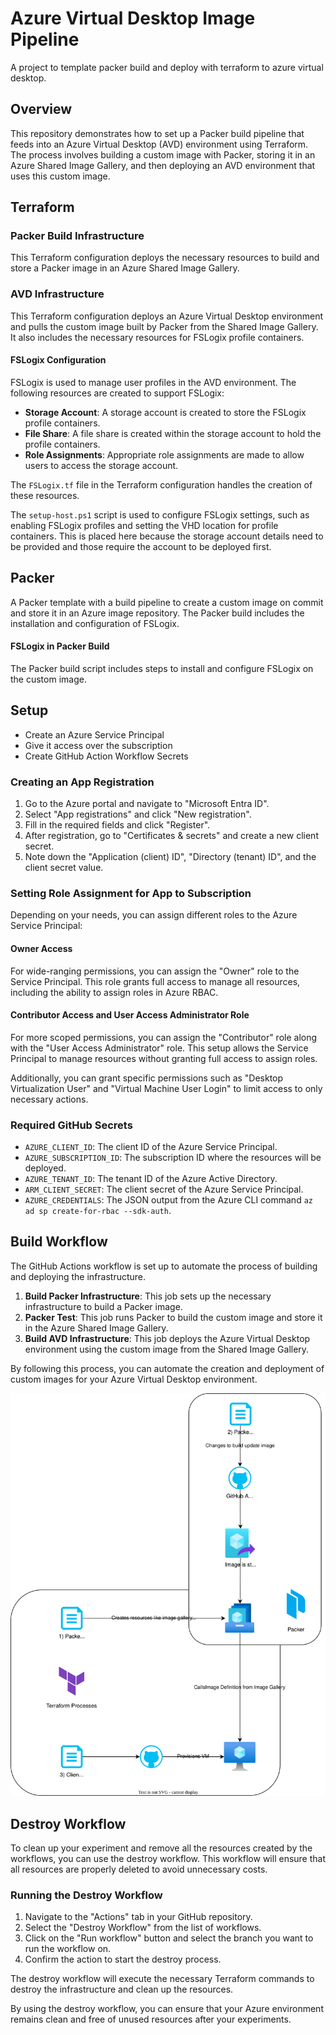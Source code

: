 # Azure Virtual Desktop Image Pipeline
A project to template packer build and deploy with terraform to azure virtual desktop. 

## Overview
This repository demonstrates how to set up a Packer build pipeline that feeds into an Azure Virtual Desktop (AVD) environment using Terraform. The process involves building a custom image with Packer, storing it in an Azure Shared Image Gallery, and then deploying an AVD environment that uses this custom image.

## Terraform

### Packer Build Infrastructure
This Terraform configuration deploys the necessary resources to build and store a Packer image in an Azure Shared Image Gallery.

### AVD Infrastructure
This Terraform configuration deploys an Azure Virtual Desktop environment and pulls the custom image built by Packer from the Shared Image Gallery. It also includes the necessary resources for FSLogix profile containers.

#### FSLogix Configuration
FSLogix is used to manage user profiles in the AVD environment. The following resources are created to support FSLogix:

- **Storage Account**: A storage account is created to store the FSLogix profile containers.
- **File Share**: A file share is created within the storage account to hold the profile containers.
- **Role Assignments**: Appropriate role assignments are made to allow users to access the storage account.

The `FSLogix.tf` file in the Terraform configuration handles the creation of these resources.

The `setup-host.ps1` script is used to configure FSLogix settings, such as enabling FSLogix profiles and setting the VHD location for profile containers. This is placed here because the storage account details need to be provided and those require the account to be deployed first.

## Packer
A Packer template with a build pipeline to create a custom image on commit and store it in an Azure image repository. The Packer build includes the installation and configuration of FSLogix.

#### FSLogix in Packer Build
The Packer build script includes steps to install and configure FSLogix on the custom image. 

## Setup

- Create an Azure Service Principal
- Give it access over the subscription
- Create GitHub Action Workflow Secrets

### Creating an App Registration
1. Go to the Azure portal and navigate to "Microsoft Entra ID".
2. Select "App registrations" and click "New registration".
3. Fill in the required fields and click "Register".
4. After registration, go to "Certificates & secrets" and create a new client secret.
5. Note down the "Application (client) ID", "Directory (tenant) ID", and the client secret value.

### Setting Role Assignment for App to Subscription
Depending on your needs, you can assign different roles to the Azure Service Principal:

#### Owner Access
For wide-ranging permissions, you can assign the "Owner" role to the Service Principal. This role grants full access to manage all resources, including the ability to assign roles in Azure RBAC.

#### Contributor Access and User Access Administrator Role
For more scoped permissions, you can assign the "Contributor" role along with the "User Access Administrator" role. This setup allows the Service Principal to manage resources without granting full access to assign roles.

Additionally, you can grant specific permissions such as "Desktop Virtualization User" and "Virtual Machine User Login" to limit access to only necessary actions.

### Required GitHub Secrets
- `AZURE_CLIENT_ID`: The client ID of the Azure Service Principal.
- `AZURE_SUBSCRIPTION_ID`: The subscription ID where the resources will be deployed.
- `AZURE_TENANT_ID`: The tenant ID of the Azure Active Directory.
- `ARM_CLIENT_SECRET`: The client secret of the Azure Service Principal.
- `AZURE_CREDENTIALS`: The JSON output from the Azure CLI command `az ad sp create-for-rbac --sdk-auth`.

## Build Workflow
The GitHub Actions workflow is set up to automate the process of building and deploying the infrastructure.

1. **Build Packer Infrastructure**: This job sets up the necessary infrastructure to build a Packer image.
2. **Packer Test**: This job runs Packer to build the custom image and store it in the Azure Shared Image Gallery.
3. **Build AVD Infrastructure**: This job deploys the Azure Virtual Desktop environment using the custom image from the Shared Image Gallery.

By following this process, you can automate the creation and deployment of custom images for your Azure Virtual Desktop environment.

![Packer Build Workflow](./diagrams/packer_build.drawio.svg)

## Destroy Workflow
To clean up your experiment and remove all the resources created by the workflows, you can use the destroy workflow. This workflow will ensure that all resources are properly deleted to avoid unnecessary costs.

### Running the Destroy Workflow
1. Navigate to the "Actions" tab in your GitHub repository.
2. Select the "Destroy Workflow" from the list of workflows.
3. Click on the "Run workflow" button and select the branch you want to run the workflow on.
4. Confirm the action to start the destroy process.

The destroy workflow will execute the necessary Terraform commands to destroy the infrastructure and clean up the resources.

By using the destroy workflow, you can ensure that your Azure environment remains clean and free of unused resources after your experiments.


